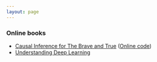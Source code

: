 ```yaml
---
layout: page
---
```


### Online books
* [Causal Inference for The Brave and True](https://matheusfacure.github.io/python-causality-handbook/landing-page.html) ([Online code](https://github.com/matheusfacure/python-causality-handbook))
* [Understanding Deep Learning](./sources/Understanding_Deep_Learning.html "Understanding Deep Learning")


<!-- * [Developing Apps with GPT-4 and ChatGPT](https://learning.oreilly.com/library/view/developing-apps-with/9781098152475/)
* [Machine Learning for High-Risk Applications: Approaches to Responsible AI](https://www.amazon.com/Machine-Learning-High-Risk-Applications-Responsible/dp/1098102436 "Machine Learning for High-Risk Applications: Approaches to Responsible AI")([Online Code](https://github.com/ml-for-high-risk-apps-book/Machine-Learning-for-High-Risk-Applications-Book))
* [Causal Inference and Discovery in Python: Unlock the secrets of modern causal machine learning with DoWhy, EconML, PyTorch and more](https://www.amazon.com/Causal-Inference-Discovery-Python-learning/dp/1804612987 "Causal Inference and Discovery in Python")([Online Code](https://github.com/PacktPublishing/Causal-Inference-and-Discovery-in-Python)) -->
